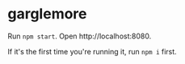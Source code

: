 # garglemore

Run `npm start`. Open http://localhost:8080.

If it's the first time you're running it, run `npm i` first.
